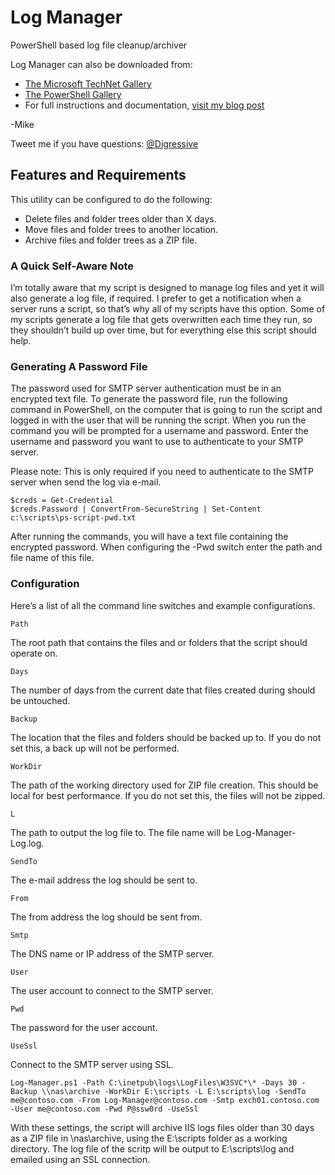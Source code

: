 # Log Manager
PowerShell based log file cleanup/archiver

Log Manager can also be downloaded from:

* [The Microsoft TechNet Gallery](https://gallery.technet.microsoft.com/scriptcenter/Log-Manager-PowerShell-c558219c?redir=0)
* [The PowerShell Gallery](https://www.powershellgallery.com/packages/Log-Manager)
* For full instructions and documentation, [visit my blog post](https://gal.vin/2017/06/13/powershell-log-manager)

-Mike

Tweet me if you have questions: [@Digressive](https://twitter.com/digressive)

## Features and Requirements

This utility can be configured to do the following:

* Delete files and folder trees older than X days.
* Move files and folder trees to another location.
* Archive files and folder trees as a ZIP file.

### A Quick Self-Aware Note

I’m totally aware that my script is designed to manage log files and yet it will also generate a log file, if required. I prefer to get a notification when a server runs a script, so that’s why all of my scripts have this option. Some of my scripts generate a log file that gets overwritten each time they run, so they shouldn’t build up over time, but for everything else this script should help.

### Generating A Password File

The password used for SMTP server authentication must be in an encrypted text file. To generate the password file, run the following command in PowerShell, on the computer that is going to run the script and logged in with the user that will be running the script. When you run the command you will be prompted for a username and password. Enter the username and password you want to use to authenticate to your SMTP server.

Please note: This is only required if you need to authenticate to the SMTP server when send the log via e-mail.

```
$creds = Get-Credential
$creds.Password | ConvertFrom-SecureString | Set-Content c:\scripts\ps-script-pwd.txt
```

After running the commands, you will have a text file containing the encrypted password. When configuring the -Pwd switch enter the path and file name of this file.

### Configuration

Here’s a list of all the command line switches and example configurations.
```
Path
```
The root path that contains the files and or folders that the script should operate on.
```
Days
```
The number of days from the current date that files created during should be untouched.
```
Backup
```
The location that the files and folders should be backed up to.
If you do not set this, a back up will not be performed.
```
WorkDir
```
The path of the working directory used for ZIP file creation. This should be local for best performance.
If you do not set this, the files will not be zipped.
``` 
L
```
The path to output the log file to.
The file name will be Log-Manager-Log.log.
```
SendTo
```
The e-mail address the log should be sent to.
```
From
```
The from address the log should be sent from.
```
Smtp
```
The DNS name or IP address of the SMTP server.
```
User
```
The user account to connect to the SMTP server.
```
Pwd
```
The password for the user account.
```
UseSsl
```
Connect to the SMTP server using SSL.

```
Log-Manager.ps1 -Path C:\inetpub\logs\LogFiles\W3SVC*\* -Days 30 -Backup \\nas\archive -WorkDir E:\scripts -L E:\scripts\log -SendTo me@contoso.com -From Log-Manager@contoso.com -Smtp exch01.contoso.com -User me@contoso.com -Pwd P@ssw0rd -UseSsl
```
With these settings, the script will archive IIS logs files older than 30 days as a ZIP file in \\nas\archive, using the E:\scripts folder as a working directory. The log file of the scritp will be output to E:\scripts\log and emailed using an SSL connection.